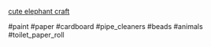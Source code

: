 [cute elephant craft](https://www.instagram.com/reel/CtrMIwSp_rG/?utm_source=ig_web_copy_link&igshid=MzRlODBiNWFlZA==)

#paint #paper #cardboard #pipe_cleaners #beads #animals #toilet_paper_roll 